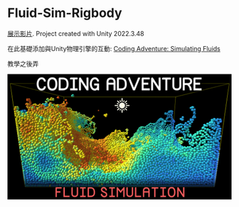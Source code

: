 # Fluid-Sim-Rigbody

[展示影片](https://youtu.be/5DRWtPe6K-A).
Project created with Unity 2022.3.48

在此基礎添加與Unity物理引擎的互動:
[Coding Adventure: Simulating Fluids](https://youtu.be/rSKMYc1CQHE?si=O1Tf2sSArHIlkN7L)

教學之後弄

![Fluid Sim](https://raw.githubusercontent.com/SebLague/Images/master/Fluid%20vid%20thumb.jpg)
